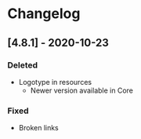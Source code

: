 # Changelog

## [4.8.1] - 2020-10-23

### Deleted
- Logotype in resources
  - Newer version available in Core

### Fixed
- Broken links